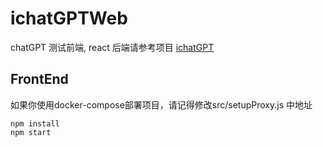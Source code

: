 # ichatGPTWeb

chatGPT 测试前端, react
后端请参考项目 [ichatGPT](https://github.com/Robin021/iChatGPT)

## FrontEnd
如果你使用docker-compose部署项目，请记得修改src/setupProxy.js 中地址

`npm install` <br>
`npm start` <br>
